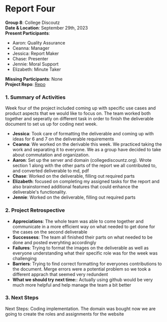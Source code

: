 # Report Four

**Group 8**: College Discoutz\
**Date & Location**: September 29th, 2023\
**Present Participants**:

- Aaron: Quality Assurance 
- Ceanna: Manager
- Jessica: Report Maker 
- Chase: Presenter
- Jennie: Moral Support 
- Elizabeth: Minute Taker 


**Missing Participants**: None\
**Project Repo**: [Repo](https://github.com/aaronr7734/team-8-project)


### 1. Summary of Activities

Week four of the project included coming up with specific use cases and product aspects that we would like to focus on. The team worked both together and 
seperatly on different task in order to finish the deliverable document to set us up for coding next week.

- **Jessica**: Took care of formatting the deliverable and coming up with ideas for 6 and 7 on the deliverable requirements
- **Ceanna**: We worked on the derivable this week. We practiced taking the work and separating it to everyone. We as a group have decided to take about commutation and organization.
- **Aaron**: Set up the server and domain (collegediscountz.org). Wrote section 1 along with the other parts of the report we all contributed to, and converted deliverable to md, pdf
- **Chase**: Worked on the deliverable, filling out required parts 
- **Elizabeth**: focused on completing my assigned tasks for the report and also brainstormed additional features that could enhance the deliverable's functionality.
- **Jennie**: Worked on the deliverable, filling out required parts 


### 2. Project Retrospective 

- **Appreciations**: The whole team was able to come together and communicate in a more efficient way on what needed to get done for the cases on the second deliverable
- **Successess**: The team all finished their parts on what needed to be done and posted everyhting accordingly
- **Failures**: Trying to format the images on the deliverable as well as everyone understanding what their specific role was for the week was challenging
- **Barriers**: Trying to find correct formatting for everyones contributions to the document. Merge errors were a potential problem so we took a different apprach that seemed very redundent 
- **What we should try next time:**: Actually using github would be very much more helpful and help manage the team a bit better

### 3. Next Steps

Next Steps: Coding implementation. The domain was bought now we are going to create the roles and assignments for the website


